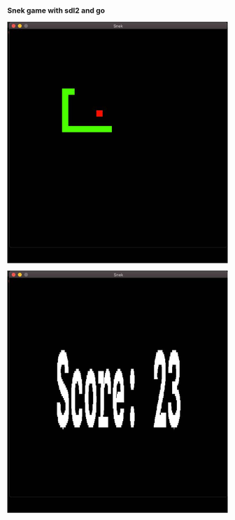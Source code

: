 ### Snek game with sdl2 and go

![game screen](https://github.com/KishorPokharel/snek/blob/master/imgs/gamescreen.jpg?raw=true)

![score screen](https://github.com/KishorPokharel/snek/blob/master/imgs/scorescreen.jpg?raw=true)

